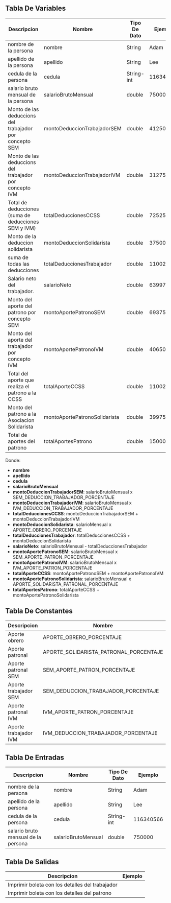 ## Tabla De Variables

| Descripcion | Nombre | Tipo De Dato | Ejemplo |
|--|--|--|--|
| nombre de la persona | nombre | String | Adam |
| apellido de la persona | apellido | String | Lee |
| cedula de la persona | cedula | String-int | 116340566 |
| salario bruto mensual de la persona | salarioBrutoMensual | double | 750000 |
| Monto de las deduccions del trabajador por concepto SEM | montoDeduccionTrabajadorSEM | double | 41250 |
|Monto de las deduccions del trabajador por concepto IVM  | montoDeduccionTrabajadorIVM | double | 31275 |
| Total de deducciones (suma de deducciones SEM y IVM) | totalDeduccionesCCSS | double | 72525 |
| Monto de la deduccion solidarista | montoDeduccionSolidarista | double | 37500 |
| suma de todas las deducciones | totalDeduccionesTrabajador| double | 110025 |
| Salario neto del trabajador. | salarioNeto | double | 639975 |
| Monto del aporte del patrono por concepto SEM | montoAportePatronoSEM | double | 69375 |
| Monto del aporte del trabajador por concepto IVM | montoAportePatronoIVM | double | 40650 |
| Total del aporte que realiza el patrono a la CCSS | totalAporteCCSS | double | 110025 |
| Monto del patrono a la Asociacion Solidarista | montoAportePatronoSolidarista | double | 39975 |
| Total de aportes del patrono | totalAportesPatrono | double | 150000 |

Donde:

* **nombre**
* **apellido**
* **cedula**
* **salarioBrutoMensual**
* **montoDeduccionTrabajadorSEM**: salarioBrutoMensual x SEM_DEDUCCION_TRABAJADOR_PORCENTAJE
* **montoDeduccionTrabajadorIVM**: salarioBrutoMensual x IVM_DEDUCCION_TRABAJADOR_PORCENTAJE
* **totalDeduccionesCCSS**: montoDeduccionTrabajadorSEM + montoDeduccionTrabajadorIVM
* **montoDeduccionSolidarista**: salarioMensual x APORTE_OBRERO_PORCENTAJE
* **totalDeduccionesTrabajador**:  totalDeduccionesCCSS + montoDeduccionSolidarista
* **salarioNeto**: salarioBrutoMensual - totalDeduccionesTrabajador
* **montoAportePatronoSEM**: salarioBrutoMensual x SEM_APORTE_PATRON_PORCENTAJE
* **montoAportePatronoIVM**: salarioBrutoMensual x IVM_APORTE_PATRON_PORCENTAJE
* **totalAporteCCSS**: montoAportePatronoSEM + montoAportePatronoIVM
* **montoAportePatronoSolidarista**: salarioBrutoMensual x APORTE_SOLIDARISTA_PATRONAL_PORCENTAJE
* **totalAportesPatrono**: totalAporteCCSS + montoAportePatronoSolidarista

## Tabla  De Constantes
| Descripcion | Nombre | TipoDato | Ejemplo |
|--|--|--|--|
|Aporte obrero | APORTE_OBRERO_PORCENTAJE | double | 0.05 |
|Aporte patronal | APORTE_SOLIDARISTA_PATRONAL_PORCENTAJE | double | 0.0533 |
|Aporte patronal SEM| SEM_APORTE_PATRON_PORCENTAJE | double | 0.0925 |
|Aporte trabajador SEM | SEM_DEDUCCION_TRABAJADOR_PORCENTAJE | double | 0.0550 |
|Aporte patronal IVM| IVM_APORTE_PATRON_PORCENTAJE | double | 0.0542 |
|Aporte trabajador IVM | IVM_DEDUCCION_TRABAJADOR_PORCENTAJE | double | 0.0417 |

## Tabla De Entradas

| Descripcion | Nombre | Tipo De Dato | Ejemplo |
|--|--|--|--|
| nombre de la persona | nombre | String | Adam |
| apellido de la persona | apellido | String | Lee |
| cedula de la persona | cedula | String-int | 116340566 |
| salario bruto mensual de la persona | salarioBrutoMensual | double | 750000 |

## Tabla De Salidas

| Descripcion | Ejemplo |
|--|--|
| Imprimir boleta con los detalles del trabajador |  |
| Imprimir boleta con los detalles del patrono |  |
